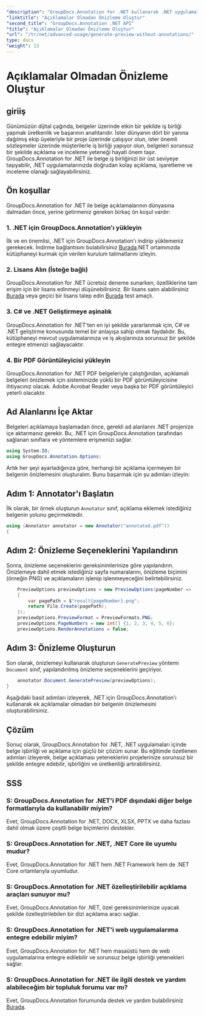 ```yaml
---
"description": "GroupDocs.Annotation for .NET kullanarak .NET uygulamaları içinde belge işbirliğini ve açıklamaları geliştirin. Bu güçlü kütüphaneyle belgeleri kolayca açıklama ekleyin, işaretleyin ve inceleyin."
"linktitle": "Açıklamalar Olmadan Önizleme Oluştur"
"second_title": "GroupDocs.Annotation .NET API"
"title": "Açıklamalar Olmadan Önizleme Oluştur"
"url": "/tr/net/advanced-usage/generate-preview-without-annotations/"
type: docs
"weight": 13
---
```


# Açıklamalar Olmadan Önizleme Oluştur

## giriiş
Günümüzün dijital çağında, belgeler üzerinde etkin bir şekilde iş birliği yapmak üretkenlik ve başarının anahtarıdır. İster dünyanın dört bir yanına dağılmış ekip üyeleriyle bir proje üzerinde çalışıyor olun, ister önemli sözleşmeler üzerinde müşterilerle iş birliği yapıyor olun, belgeleri sorunsuz bir şekilde açıklama ve inceleme yeteneği hayati önem taşır. GroupDocs.Annotation for .NET ile belge iş birliğinizi bir üst seviyeye taşıyabilir, .NET uygulamalarınızda doğrudan kolay açıklama, işaretleme ve inceleme olanağı sağlayabilirsiniz.
## Ön koşullar
GroupDocs.Annotation for .NET ile belge açıklamalarının dünyasına dalmadan önce, yerine getirmeniz gereken birkaç ön koşul vardır:
### 1. .NET için GroupDocs.Annotation'ı yükleyin
İlk ve en önemlisi, .NET için GroupDocs.Annotation'ı indirip yüklemeniz gerekecek. İndirme bağlantısını bulabilirsiniz [Burada](https://releases.groupdocs.com/annotation/net/).NET ortamınızda kütüphaneyi kurmak için verilen kurulum talimatlarını izleyin.
### 2. Lisans Alın (İsteğe bağlı)
GroupDocs.Annotation for .NET ücretsiz deneme sunarken, özelliklerine tam erişim için bir lisans edinmeyi düşünebilirsiniz. Bir lisans satın alabilirsiniz [Burada](https://purchase.groupdocs.com/buy) veya geçici bir lisans talep edin [Burada](https://purchase.groupdocs.com/temporary-license/) test amaçlı.
### 3. C# ve .NET Geliştirmeye aşinalık
GroupDocs.Annotation for .NET'ten en iyi şekilde yararlanmak için, C# ve .NET geliştirme konusunda temel bir anlayışa sahip olmak faydalıdır. Bu, kütüphaneyi mevcut uygulamalarınıza ve iş akışlarınıza sorunsuz bir şekilde entegre etmenizi sağlayacaktır.
### 4. Bir PDF Görüntüleyicisi yükleyin
GroupDocs.Annotation for .NET PDF belgeleriyle çalıştığından, açıklamalı belgeleri önizlemek için sisteminizde yüklü bir PDF görüntüleyicisine ihtiyacınız olacak. Adobe Acrobat Reader veya başka bir PDF görüntüleyici yeterli olacaktır.

## Ad Alanlarını İçe Aktar
Belgeleri açıklamaya başlamadan önce, gerekli ad alanlarını .NET projenize içe aktarmanız gerekir. Bu, .NET için GroupDocs.Annotation tarafından sağlanan sınıflara ve yöntemlere erişmenizi sağlar.

```csharp
using System.IO;
using GroupDocs.Annotation.Options;
```

Artık her şeyi ayarladığınıza göre, herhangi bir açıklama içermeyen bir belgenin önizlemesini oluşturalım. Bunu başarmak için şu adımları izleyin:
## Adım 1: Annotator'ı Başlatın
İlk olarak, bir örnek oluşturun `Annotator` sınıf, açıklama eklemek istediğiniz belgenin yolunu geçirmektedir.
```csharp
using (Annotator annotator = new Annotator("annotated.pdf"))
{
```
## Adım 2: Önizleme Seçeneklerini Yapılandırın
Sonra, önizleme seçeneklerini gereksinimlerinize göre yapılandırın. Önizlemeye dahil etmek istediğiniz sayfa numaralarını, önizleme biçimini (örneğin PNG) ve açıklamaların işlenip işlenmeyeceğini belirtebilirsiniz.
```csharp
    PreviewOptions previewOptions = new PreviewOptions(pageNumber =>
    {
        var pagePath = $"result{pageNumber}.png";
        return File.Create(pagePath);
    });
    previewOptions.PreviewFormat = PreviewFormats.PNG;
    previewOptions.PageNumbers = new int[] {1, 2, 3, 4, 5, 6};
    previewOptions.RenderAnnotations = false;
```
## Adım 3: Önizleme Oluşturun
Son olarak, önizlemeyi kullanarak oluşturun `GeneratePreview` yöntemi `Document` sınıf, yapılandırılmış önizleme seçeneklerini geçiriyor.
```csharp
    annotator.Document.GeneratePreview(previewOptions);
}
```
Aşağıdaki basit adımları izleyerek, .NET için GroupDocs.Annotation'ı kullanarak ek açıklamalar olmadan bir belgenin önizlemesini oluşturabilirsiniz.

## Çözüm
Sonuç olarak, GroupDocs.Annotation for .NET, .NET uygulamaları içinde belge işbirliği ve açıklama için güçlü bir çözüm sunar. Bu eğitimde özetlenen adımları izleyerek, belge açıklaması yeteneklerini projelerinize sorunsuz bir şekilde entegre edebilir, işbirliğini ve üretkenliği artırabilirsiniz.
## SSS
### S: GroupDocs.Annotation for .NET'i PDF dışındaki diğer belge formatlarıyla da kullanabilir miyim?
Evet, GroupDocs.Annotation for .NET, DOCX, XLSX, PPTX ve daha fazlası dahil olmak üzere çeşitli belge biçimlerini destekler.
### S: GroupDocs.Annotation for .NET, .NET Core ile uyumlu mudur?
Evet, GroupDocs.Annotation for .NET hem .NET Framework hem de .NET Core ortamlarıyla uyumludur.
### S: GroupDocs.Annotation for .NET özelleştirilebilir açıklama araçları sunuyor mu?
Evet, GroupDocs.Annotation for .NET, özel gereksinimlerinize uyacak şekilde özelleştirilebilen bir dizi açıklama aracı sağlar.
### S: GroupDocs.Annotation for .NET'i web uygulamalarıma entegre edebilir miyim?
Evet, GroupDocs.Annotation for .NET hem masaüstü hem de web uygulamalarına entegre edilebilir ve sorunsuz belge işbirliği yetenekleri sağlar.
### S: GroupDocs.Annotation for .NET ile ilgili destek ve yardım alabileceğim bir topluluk forumu var mı?
Evet, GroupDocs.Annotation forumunda destek ve yardım bulabilirsiniz [Burada](https://forum.groupdocs.com/c/annotation/10).